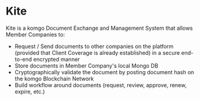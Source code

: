 

# Kite

Kite is a komgo Document Exchange and Management System that allows Member Companies to:

*   Request / Send documents to other companies on the platform \(provided that Client Coverage is already established\) in a secure end-to-end encrypted manner
*   Store documents in Member Company's local Mongo DB
*   Cryptographically validate the document by posting document hash on the komgo Blockchain Network
*   Build workflow around documents \(request, review, approve, renew, expire, etc.\)